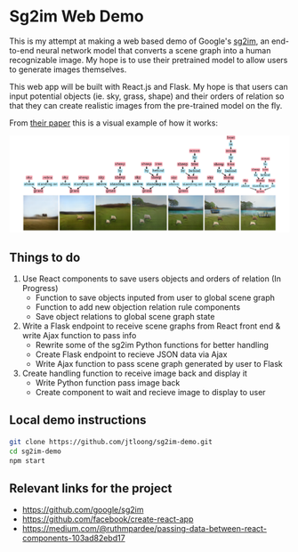 # Sg2im Web Demo

This is my attempt at making a web based demo of Google's [sg2im](https://github.com/google/sg2im), an end-to-end neural network model that converts a scene graph into a human recognizable image. My hope is to use their pretrained model to allow users to generate images themselves.

This web app will be built with React.js and Flask. My hope is that users can input potential objects (ie. sky, grass, shape) and their orders of relation so that they can create realistic images from the pre-trained model on the fly.

From [their paper](https://arxiv.org/abs/1804.01622) this is a visual example of how it works:

![alt text](README_images/model-example.png)

## Things to do

1. Use React components to save users objects and orders of relation (In Progress)
    * Function to save objects inputed from user to global scene graph
    * Function to add new objection relation rule components
    * Save object relations to global scene graph state
2. Write a Flask endpoint to receive scene graphs from React front end & write Ajax function to pass info
    * Rewrite some of the sg2im Python functions for better handling
    * Create Flask endpoint to recieve JSON data via Ajax
    * Write Ajax function to pass scene graph generated by user to Flask
3. Create handling function to receive image back and display it
    * Write Python function pass image back
    * Create component to wait and recieve image to display to user

## Local demo instructions

```bash
git clone https://github.com/jtloong/sg2im-demo.git
cd sg2im-demo
npm start
```

## Relevant links for the project

* https://github.com/google/sg2im
* https://github.com/facebook/create-react-app
* https://medium.com/@ruthmpardee/passing-data-between-react-components-103ad82ebd17
